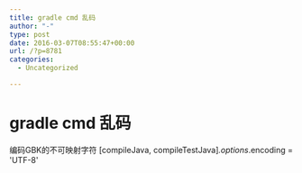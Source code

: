 ```yaml
---
title: gradle cmd 乱码
author: "-"
type: post
date: 2016-03-07T08:55:47+00:00
url: /?p=8781
categories:
  - Uncategorized

---
```

# gradle cmd 乱码
编码GBK的不可映射字符
[compileJava, compileTestJava]*.options*.encoding = 'UTF-8'